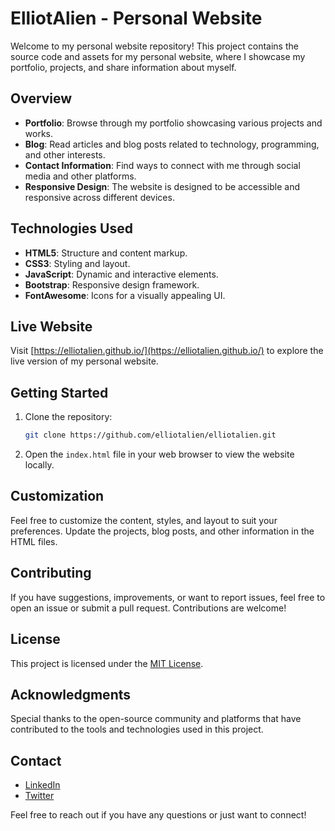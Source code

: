 # ElliotAlien - Personal Website

Welcome to my personal website repository! This project contains the source code and assets for my personal website, where I showcase my portfolio, projects, and share information about myself.

## Overview

- **Portfolio**: Browse through my portfolio showcasing various projects and works.
- **Blog**: Read articles and blog posts related to technology, programming, and other interests.
- **Contact Information**: Find ways to connect with me through social media and other platforms.
- **Responsive Design**: The website is designed to be accessible and responsive across different devices.

## Technologies Used

- **HTML5**: Structure and content markup.
- **CSS3**: Styling and layout.
- **JavaScript**: Dynamic and interactive elements.
- **Bootstrap**: Responsive design framework.
- **FontAwesome**: Icons for a visually appealing UI.

## Live Website

Visit [https://elliotalien.github.io/](https://elliotalien.github.io/) to explore the live version of my personal website.

## Getting Started

1. Clone the repository:

    ```bash
    git clone https://github.com/elliotalien/elliotalien.git
    ```

2. Open the `index.html` file in your web browser to view the website locally.

## Customization

Feel free to customize the content, styles, and layout to suit your preferences. Update the projects, blog posts, and other information in the HTML files.

## Contributing

If you have suggestions, improvements, or want to report issues, feel free to open an issue or submit a pull request. Contributions are welcome!

## License

This project is licensed under the [MIT License](LICENSE).

## Acknowledgments

Special thanks to the open-source community and platforms that have contributed to the tools and technologies used in this project.

## Contact

- [LinkedIn](https://www.linkedin.com/in/elliotalien/)
- [Twitter](https://twitter.com/elliotalien)


Feel free to reach out if you have any questions or just want to connect!


